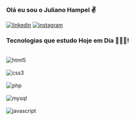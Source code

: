 ### Olá eu sou o Juliano Hampel ✌️

[![linkedin](https://img.shields.io/badge/LinkedIn-0077B5?style=for-the-badge&logo=linkedin&logoColor=white)](https://www.linkedin.com/in/juliano-hampel-a03917168)
[![instagram](https://img.shields.io/badge/Instagram-E4405F?style=for-the-badge&logo=instagram&logoColor=white)](https://www.instagram.com/julianohampel/)



### Tecnologias que estudo Hoje em Dia 👨🏻‍💻!
  
<div style="display inline_block"><br/> 
  
  <img align="center" alt="html5" src= "https://img.shields.io/badge/HTML5-E34F26?style=for-the-badge&logo=html5&logoColor=white"/>
  
<div/>
  <div style="display inline_block"><br/> 
  
  <img align="center" alt="css3" src= "https://img.shields.io/badge/CSS3-1572B6?style=for-the-badge&logo=css3&logoColor=white"/>
  
<div/>
    <div style="display inline_block"><br/> 
  
  <img align="center" alt="php" src= "https://img.shields.io/badge/PHP-777BB4?style=for-the-badge&logo=php&logoColor=white"/>
  
<div/>
      <div style="display inline_block"><br/> 
  
  <img align="center" alt="mysql" src= "https://img.shields.io/badge/MySQL-00000F?style=for-the-badge&logo=mysql&logoColor=white"/>
  
<div/>
  <div style="display inline_block"><br/> 
  
  <img align="center" alt="javascript" src= "https://img.shields.io/badge/JavaScript-F7DF1E?style=for-the-badge&logo=javascript&logoColor=black"/>
  
<div/>
